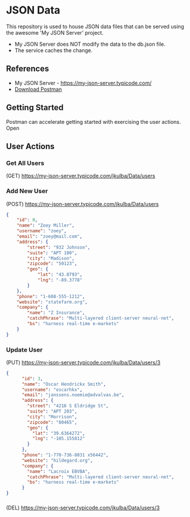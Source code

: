 # JSON Data

This repository is used to house JSON data files that can be served using the awesome 'My JSON Server' project.
- My JSON Server does NOT modify the data to the db.json file.
- The service caches the change.

## References
- My JSON Server - https://my-json-server.typicode.com/
- [Download Postman](https://www.postman.com/downloads/)

## Getting Started
Postman can accelerate getting started with exercising the user actions.  Open 

## User Actions
### Get All Users
(GET) https://my-json-server.typicode.com/jkulba/Data/users

### Add New User
(POST) https://my-json-server.typicode.com/jkulba/Data/users
```json
{
    "id": 0,
    "name": "Zoey Miller",
    "username": "zoey",
    "email": "zoey@mail.com",
    "address": {
        "street": "932 Johnson",
        "suite": "APT 100",
        "city": "Madison",
        "zipcode": "50123",
        "geo": {
            "lat": "43.0793",
            "lng": "-89.3778"
        }
    },
    "phone": "1-608-555-1212",
    "website": "statefarm.org",
    "company": {
        "name": "Z Insurance",
        "catchPhrase": "Multi-layered client-server neural-net",
        "bs": "harness real-time e-markets"
    }
}
```
### Update User
(PUT) https://my-json-server.typicode.com/jkulba/Data/users/3
```json
{
      "id": 3,
      "name": "Oscar Hendrickx Smith",
      "username": "oscarhkx",
      "email": "janssens.noemie@advalvas.be",
      "address": {
        "street": "4216 S Eldridge St",
        "suite": "APT 203",
        "city": "Morrison",
        "zipcode": "80465",
        "geo": {
          "lat": "39.6364272",
          "lng": "-105.155812"
        }
      },
      "phone": "1-770-736-8031 x56442",
      "website": "hildegard.org",
      "company": {
        "name": "Lacroix EBVBA",
        "catchPhrase": "Multi-layered client-server neural-net",
        "bs": "harness real-time e-markets"
      }
}
```
### 
(DEL) https://my-json-server.typicode.com/jkulba/Data/users/3


